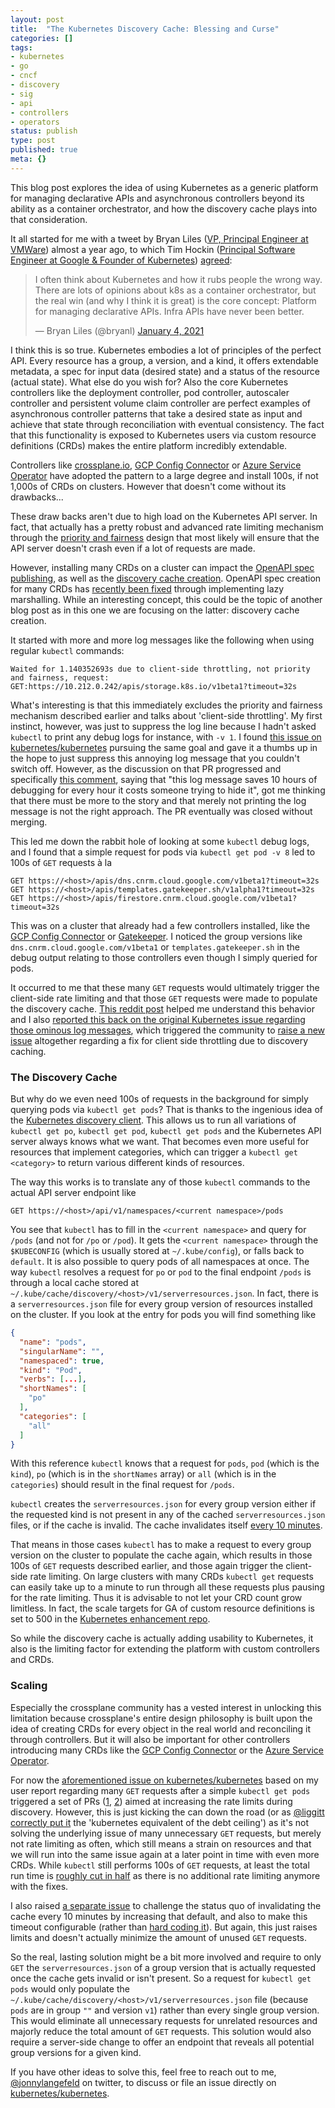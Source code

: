 ```yaml
---
layout: post
title:  "The Kubernetes Discovery Cache: Blessing and Curse"
categories: []
tags:
- kubernetes
- go
- cncf
- discovery
- sig
- api
- controllers
- operators
status: publish
type: post
published: true
meta: {}
---
```

This blog post explores the idea of using Kubernetes as a generic platform for managing declarative APIs and asynchronous controllers beyond its ability as a container orchestrator, and how the discovery cache plays into that consideration.

It all started for me with a tweet by Bryan Liles ([VP, Principal Engineer at VMWare](https://www.linkedin.com/in/bryanliles/)) almost a year ago, to which Tim Hockin ([Principal Software Engineer at Google & Founder of Kubernetes](https://www.linkedin.com/in/tim-hockin-6501072/)) [agreed](https://twitter.com/thockin/status/1346313102430670851):

<blockquote class="twitter-tweet tw-align-center"><p lang="en" dir="ltr">I often think about Kubernetes and how it rubs people the wrong way. There are lots of opinions about k8s as a container orchestrator, but the real win (and why I think it is great) is the core concept: Platform for managing declarative APIs. Infra APIs have never been better.</p>&mdash; Bryan Liles (@bryanl) <a href="https://twitter.com/bryanl/status/1346125863419568129">January 4, 2021</a></blockquote> <script async src="https://platform.twitter.com/widgets.js" charset="utf-8"></script>

I think this is so true. Kubernetes embodies a lot of principles of the perfect API. Every resource has a group, a version, and a kind, it offers extendable metadata, a spec for input data (desired state) and a status of the resource (actual state). What else do you wish for? Also the core Kubernetes controllers like the deployment controller, pod controller, autoscaler controller and persistent volume claim controller are perfect examples of asynchronous controller patterns that take a desired state as input and achieve that state through reconciliation with eventual consistency. The fact that this functionality is exposed to Kubernetes users via custom resource definitions (CRDs) makes the entire platform incredibly extendable.

Controllers like [crossplane.io](https://crossplane.io), [GCP Config Connector](https://github.com/GoogleCloudPlatform/k8s-config-connector) or [Azure Service Operator](https://github.com/Azure/azure-service-operator) have adopted the pattern to a large degree and install 100s, if not 1,000s of CRDs on clusters. However that doesn't come without its drawbacks...

<!--more-->

These draw backs aren't due to high load on the Kubernetes API server. In fact, that actually has a pretty robust and advanced rate limiting mechanism through the [priority and fairness](https://kubernetes.io/docs/concepts/cluster-administration/flow-control) design that most likely will ensure that the API server doesn't crash even if a lot of requests are made.

However, installing many CRDs on a cluster can impact the [OpenAPI spec publishing](https://github.com/crossplane/crossplane/issues/2649), as well as the [discovery cache creation](https://github.com/kubernetes/kubectl/issues/1126). OpenAPI spec creation for many CRDs has [recently been fixed](https://github.com/kubernetes/kube-openapi/pull/251) through implementing lazy marshalling. While an interesting concept, this could be the topic of another blog post as in this one we are focusing on the latter: discovery cache creation.

It started with more and more log messages like the following when using regular `kubectl` commands:

```text
Waited for 1.140352693s due to client-side throttling, not priority and fairness, request: GET:https://10.212.0.242/apis/storage.k8s.io/v1beta1?timeout=32s
```

What's interesting is that this immediately excludes the priority and fairness mechanism described earlier and talks about 'client-side throttling'. My first instinct, however, was just to suppress the log line because I hadn't asked `kubectl` to print any debug logs for instance, with `-v 1`. I found [this issue on kubernetes/kubernetes](https://github.com/kubernetes/kubernetes/pull/101634) pursuing the same goal and gave it a thumbs up in the hope to just suppress this annoying log message that you couldn't switch off. However, as the discussion on that PR progressed and specifically [this comment](https://github.com/kubernetes/kubernetes/pull/101634#issuecomment-840691885), saying that "this log message saves 10 hours of debugging for every hour it costs someone trying to hide it", got me thinking that there must be more to the story and that merely not printing the log message is not the right approach. The PR eventually was closed without merging.

This led me down the rabbit hole of looking at some `kubectl` debug logs, and I found that a simple request for pods via `kubectl get pod -v 8` led to 100s of `GET` requests à la

```text
GET https://<host>/apis/dns.cnrm.cloud.google.com/v1beta1?timeout=32s
GET https://<host>/apis/templates.gatekeeper.sh/v1alpha1?timeout=32s
GET https://<host>/apis/firestore.cnrm.cloud.google.com/v1beta1?timeout=32s
```

This was on a cluster that already had a few controllers installed, like the [GCP Config Connector](https://github.com/GoogleCloudPlatform/k8s-config-connector) or [Gatekeeper](https://github.com/open-policy-agent/gatekeeper). I noticed the group versions like `dns.cnrm.cloud.google.com/v1beta1` or `templates.gatekeeper.sh` in the debug output relating to those controllers even though I simply queried for pods.

It occurred to me that these many `GET` requests would ultimately trigger the client-side rate limiting and that those `GET` requests were made to populate the discovery cache. [This reddit post](https://www.reddit.com/r/kubernetes/comments/bpfi48/comment/enuhn5v/?utm_source=share&utm_medium=web2x&context=3) helped me understand this behavior and I also [reported this back on the original Kubernetes issue regarding those ominous log messages](https://github.com/kubernetes/kubernetes/pull/101634#issuecomment-933851060), which triggered the community to [raise a new issue](https://github.com/kubernetes/kubernetes/issues/105489) altogether regarding a fix for client side throttling due to discovery caching.

### The Discovery Cache

But why do we even need 100s of requests in the background for simply querying pods via `kubectl get pods`? That is thanks to the ingenious idea of the [Kubernetes discovery client](https://github.com/kubernetes/client-go/blob/master/discovery/discovery_client.go). This allows us to run all variations of `kubectl get po`, `kubectl get pod`, `kubectl get pods` and the Kubernetes API server always knows what we want. That becomes even more useful for resources that implement categories, which can trigger a `kubectl get <category>` to return various different kinds of resources.

The way this works is to translate any of those `kubectl` commands to the actual API server endpoint like

```text
GET https://<host>/api/v1/namespaces/<current namespace>/pods
```

You see that `kubectl` has to fill in the `<current namespace>` and query for `/pods` (and not for `/po` or `/pod`). It gets the `<current namespace>` through the `$KUBECONFIG` (which is usually stored at `~/.kube/config`), or falls back to `default`. It is also possible to query pods of all namespaces at once. The way `kubectl` resolves a request for `po` or `pod` to the final endpoint `/pods` is through a local cache stored at `~/.kube/cache/discovery/<host>/v1/serverresources.json`. In fact, there is a `serverresources.json` file for every group version of resources installed on the cluster. If you look at the entry for pods you will find something like

```json
{
  "name": "pods",
  "singularName": "",
  "namespaced": true,
  "kind": "Pod",
  "verbs": [...],
  "shortNames": [
    "po"
  ],
  "categories": [
    "all"
  ]
}
```

With this reference `kubectl` knows that a request for `pods`, `pod` (which is the `kind`), `po` (which is in the `shortNames` array) or `all` (which is in the `categories`) should result in the final request for `/pods`.

`kubectl` creates the `serverresources.json` for every group version either if the requested kind is not present in any of the cached `serverresources.json` files, or if the cache is invalid. The cache invalidates itself [every 10 minutes](https://github.com/kubernetes/kubernetes/blob/0fb71846df9babb6012a7fce22e2533e9d795baa/staging/src/k8s.io/cli-runtime/pkg/genericclioptions/config_flags.go#L253).

That means in those cases `kubectl` has to make a request to every group version on the cluster to populate the cache again, which results in those 100s of `GET` requests described earlier, and those again trigger the client-side rate limiting. On large clusters with many CRDs `kubectl get` requests can easily take up to a minute to run through all these requests plus pausing for the rate limiting. Thus it is advisable to not let your CRD count grow limitless. In fact, the scale targets for GA of custom resource definitions is set to 500 in the [Kubernetes enhancement repo](https://github.com/kubernetes/enhancements/tree/master/keps/sig-api-machinery/95-custom-resource-definitions#scale-targets-for-ga).

So while the discovery cache is actually adding usability to Kubernetes, it also is the limiting factor for extending the platform with custom controllers and CRDs.

### Scaling

Especially the crossplane community has a vested interest in unlocking this limitation because crossplane's entire design philosophy is built upon the idea of creating CRDs for every object in the real world and reconciling it through controllers. But it will also be important for other controllers introducing many CRDs like the [GCP Config Connector](https://github.com/GoogleCloudPlatform/k8s-config-connector) or the [Azure Service Operator](https://github.com/Azure/azure-service-operator).

For now the [aforementioned issue on kubernetes/kubernetes](https://github.com/kubernetes/kubernetes/issues/105489) based on my user report regarding many `GET` requests after a simple `kubectl get pods` triggered a set of PRs ([1](https://github.com/kubernetes/kubernetes/pull/105520), [2](https://github.com/kubernetes/kubernetes/pull/107131)) aimed at increasing the rate limits during discovery. However, this is just kicking the can down the road (or as [@liggitt correctly put it](https://github.com/kubernetes/kubernetes/pull/105520#discussion_r723535829) the 'kubernetes equivalent of the debt ceiling') as it's not solving the underlying issue of many unnecessary `GET` requests, but merely not rate limiting as often, which still means a strain on resources and that we will run into the same issue again at a later point in time with even more CRDs. While `kubectl` still performs 100s of `GET` requests, at least the total run time is [roughly cut in half](https://github.com/kubernetes/kubernetes/pull/107131#issue-1084329062) as there is no additional rate limiting anymore with the fixes.

I also raised [a separate issue](https://github.com/kubernetes/kubernetes/issues/107130) to challenge the status quo of invalidating the cache every 10 minutes by increasing that default, and also to make this timeout configurable (rather than [hard coding it](https://github.com/kubernetes/kubernetes/blob/0fb71846df9babb6012a7fce22e2533e9d795baa/staging/src/k8s.io/cli-runtime/pkg/genericclioptions/config_flags.go#L253)). But again, this just raises limits and doesn't actually minimize the amount of unused `GET` requests.

So the real, lasting solution might be a bit more involved and require to only `GET` the `serverresources.json` of a group version that is actually requested once the cache gets invalid or isn't present. So a request for `kubectl get pods` would only populate the `~/.kube/cache/discovery/<host>/v1/serverresources.json` file (because `pods` are in group `""` and version `v1`) rather than every single group version. This would eliminate all unnecessary requests for unrelated resources and majorly reduce the total amount of `GET` requests. This solution would also require a server-side change to offer an endpoint that reveals all potential group versions for a given kind.

If you have other ideas to solve this, feel free to reach out to me, [@jonnylangefeld](https://twitter.com/jonnylangefeld) on twitter, to discuss or file an issue directly on [kubernetes/kubernetes](https://github.com/kubernetes/kubernetes/issues/new/choose).
